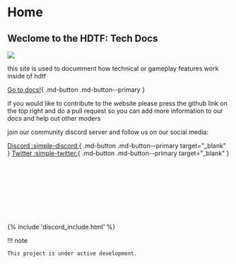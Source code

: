 # Home

## Weclome to the HDTF: Tech Docs

![](https://upload.wikimedia.org/wikipedia/en/thumb/4/42/Hunt_Down_The_Freeman_header_art.jpg/1000px-Hunt_Down_The_Freeman_header_art.jpg)

this site is used to documment how technical or gameplay features work inside of hdtf

[Go to docs!](documentation/Mechanics/Staged%20Reloads.md){ .md-button .md-button--primary }

if you would like to contribute to the website please press the github link on the top right
and do a pull request so you can add more information to our docs and help out other moders

join our community discord server and follow us on our social media: 

[Discord :simple-discord:](https://discord.com/invite/hdtf){ .md-button .md-button--primary target="_blank" } [Twitter :simple-twitter:](https://twitter.com/Royal_Rudius?t=rZoN4ec86GOcLcYSEolcnA&s=09){ .md-button .md-button--primary target="_blank" }

<div style="margin-top: 150px" >
</div>

{% include 'discord_include.html' %}

!!! note

    This project is under active development.

